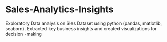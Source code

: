 # Sales-Analytics-Insights
 Exploratory Data analysis on Sles Dataset  using python (pandas, matlotlib, seaborn). Extracted key business insights and created visualizations for decision -making 
